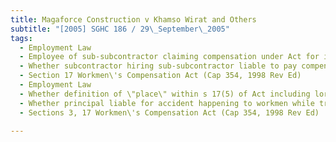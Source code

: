 ```yaml
---
title: Magaforce Construction v Khamso Wirat and Others 
subtitle: "[2005] SGHC 186 / 29\_September\_2005"
tags:
  - Employment Law
  - Employee of sub-subcontractor claiming compensation under Act for injuries suffered in traffic accident
  - Whether subcontractor hiring sub-subcontractor liable to pay compensation as principal under s 17(1) of Act
  - Section 17 Workmen\'s Compensation Act (Cap 354, 1998 Rev Ed)
  - Employment Law
  - Whether definition of \"place\" within s 17(5) of Act including lorry travelling on road
  - Whether principal liable for accident happening to workmen while travelling on transport provided by principal
  - Sections 3, 17 Workmen\'s Compensation Act (Cap 354, 1998 Rev Ed)

---
```


